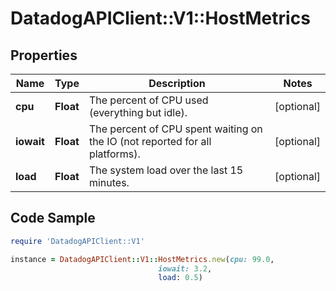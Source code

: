 # DatadogAPIClient::V1::HostMetrics

## Properties

Name | Type | Description | Notes
------------ | ------------- | ------------- | -------------
**cpu** | **Float** | The percent of CPU used (everything but idle). | [optional] 
**iowait** | **Float** | The percent of CPU spent waiting on the IO (not reported for all platforms). | [optional] 
**load** | **Float** | The system load over the last 15 minutes. | [optional] 

## Code Sample

```ruby
require 'DatadogAPIClient::V1'

instance = DatadogAPIClient::V1::HostMetrics.new(cpu: 99.0,
                                 iowait: 3.2,
                                 load: 0.5)
```


